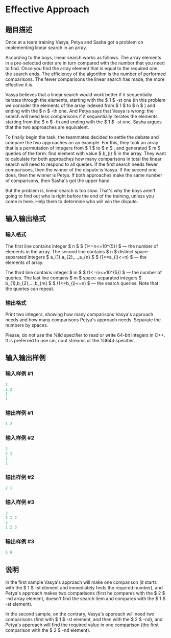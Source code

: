 # Effective Approach

## 题目描述

Once at a team training Vasya, Petya and Sasha got a problem on implementing linear search in an array.

According to the boys, linear search works as follows. The array elements in a pre-selected order are in turn compared with the number that you need to find. Once you find the array element that is equal to the required one, the search ends. The efficiency of the algorithm is the number of performed comparisons. The fewer comparisons the linear search has made, the more effective it is.

Vasya believes that a linear search would work better if it sequentially iterates through the elements, starting with the $ 1 $ -st one (in this problem we consider the elements of the array indexed from $ 1 $ to $ n $ ) and ending with the $ n $ -th one. And Petya says that Vasya is wrong: the search will need less comparisons if it sequentially iterates the elements starting from the $ n $ -th and ending with the $ 1 $ -st one. Sasha argues that the two approaches are equivalent.

To finally begin the task, the teammates decided to settle the debate and compare the two approaches on an example. For this, they took an array that is a permutation of integers from $ 1 $ to $ n $ , and generated $ m $ queries of the form: find element with value $ b_{i} $ in the array. They want to calculate for both approaches how many comparisons in total the linear search will need to respond to all queries. If the first search needs fewer comparisons, then the winner of the dispute is Vasya. If the second one does, then the winner is Petya. If both approaches make the same number of comparisons, then Sasha's got the upper hand.

But the problem is, linear search is too slow. That's why the boys aren't going to find out who is right before the end of the training, unless you come in here. Help them to determine who will win the dispute.

## 输入输出格式

### 输入格式

The first line contains integer $ n $ $ (1<=n<=10^{5}) $ — the number of elements in the array. The second line contains $ n $ distinct space-separated integers $ a_{1},a_{2},...,a_{n} $ $ (1<=a_{i}<=n) $ — the elements of array.

The third line contains integer $ m $ $ (1<=m<=10^{5}) $ — the number of queries. The last line contains $ m $ space-separated integers $ b_{1},b_{2},...,b_{m} $ $ (1<=b_{i}<=n) $ — the search queries. Note that the queries can repeat.

### 输出格式

Print two integers, showing how many comparisons Vasya's approach needs and how many comparisons Petya's approach needs. Separate the numbers by spaces.

Please, do not use the %lld specifier to read or write 64-bit integers in С++. It is preferred to use cin, cout streams or the %I64d specifier.

## 输入输出样例

### 输入样例 #1

```cpp
2
1 2
1
1

```
### 输出样例 #1

```cpp
1 2

```
### 输入样例 #2

```cpp
2
2 1
1
1

```
### 输出样例 #2

```cpp
2 1

```
### 输入样例 #3

```cpp
3
3 1 2
3
1 2 3

```
### 输出样例 #3

```cpp
6 6

```
## 说明

In the first sample Vasya's approach will make one comparison (it starts with the $ 1 $ -st element and immediately finds the required number), and Petya's approach makes two comparisons (first he compares with the $ 2 $ -nd array element, doesn't find the search item and compares with the $ 1 $ -st element).

In the second sample, on the contrary, Vasya's approach will need two comparisons (first with $ 1 $ -st element, and then with the $ 2 $ -nd), and Petya's approach will find the required value in one comparison (the first comparison with the $ 2 $ -nd element).

